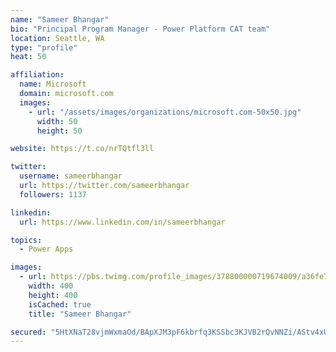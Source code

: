 ```yaml
---
name: "Sameer Bhangar"
bio: "Principal Program Manager - Power Platform CAT team"
location: Seattle, WA
type: "profile"
heat: 50

affiliation:
  name: Microsoft
  domain: microsoft.com
  images:
    - url: "/assets/images/organizations/microsoft.com-50x50.jpg"
      width: 50
      height: 50

website: https://t.co/nrTQtfl3ll

twitter:
  username: sameerbhangar
  url: https://twitter.com/sameerbhangar
  followers: 1137

linkedin:
  url: https://www.linkedin.com/in/sameerbhangar

topics:
  - Power Apps

images:
  - url: https://pbs.twimg.com/profile_images/378800000719674009/a36fe7ddfab1778b76e5793772e43798_400x400.jpeg
    width: 400
    height: 400
    isCached: true
    title: "Sameer Bhangar"

secured: "5HtXNaT28vjmWxmaOd/BApXJM3pF6kbrfq3KSSbc3KJVB2rQvNNZi/AStv4xUZ82hCFU7OWEoijh74WCFpmpTXjyo284bOO/uL21ws4Say2H0cpi4edrLiKrerk6krD5jk+ZcP/EG+gX3BW9rsuWcoX0D33FadY9Pujq7R3zy/Eo9d6jo+yL0vOCmHpoY4y6+KXUnWWci3eLMM6TQ99jnRky/bdjlPgk9iZBj5Kb/xAdJ+zbz3GexhINXHTOsReEoGPgN+v5kQqEAW1y8FU0HSTCdT47qP8DeR6DZZ2oesEIXegFtb0VUpRF//6HChMbM+OM53CLnBsbpaOHi/JFdGjhLjBM5y7rDHUNxVm1lg5vGOkGRfrFuFL4F5j7qi3u2gCnR+9TN2FVsnSfBYkFp2BCvmctbp3//NTFudiB154=;dLvEUzwmvVhr1it+xb4rvg=="
---
```


